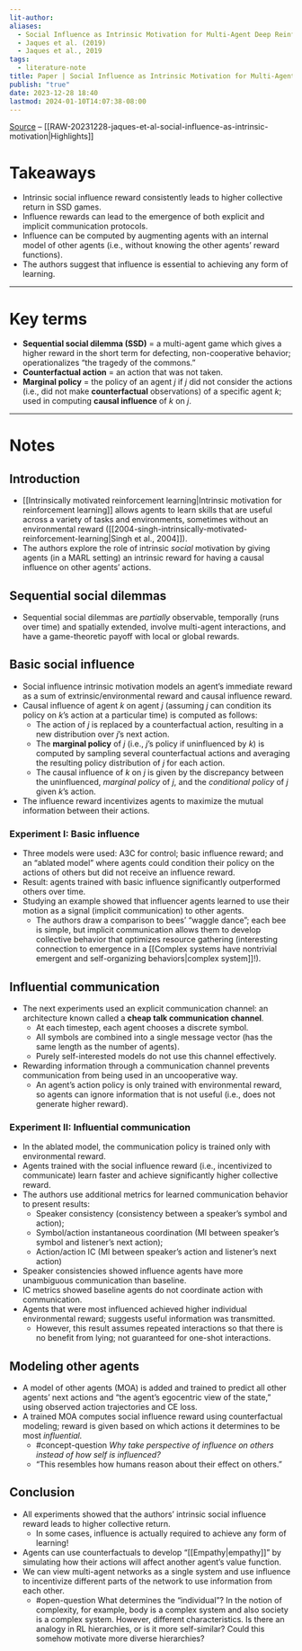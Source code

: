 ```yaml
---
lit-author: 
aliases:
  - Social Influence as Intrinsic Motivation for Multi-Agent Deep Reinforcement Learning
  - Jaques et al. (2019)
  - Jaques et al., 2019
tags:
  - literature-note
title: Paper | Social Influence as Intrinsic Motivation for Multi-Agent Deep Reinforcement Learning
publish: "true"
date: 2023-12-28 18:40
lastmod: 2024-01-10T14:07:38-08:00
---
```


[Source](https://arxiv.org/abs/1810.08647) – [[RAW-20231228-jaques-et-al-social-influence-as-intrinsic-motivation|Highlights]]
# Takeaways

- Intrinsic social influence reward consistently leads to higher collective return in SSD games.
- Influence rewards can lead to the emergence of both explicit and implicit communication protocols.
- Influence can be computed by augmenting agents with an internal model of other agents (i.e., without knowing the other agents’ reward functions).
- The authors suggest that influence is essential to achieving any form of learning.

---
# Key terms

- **Sequential social dilemma (SSD)** = a multi-agent game which gives a higher reward in the short term for defecting, non-cooperative behavior; operationalizes “the tragedy of the commons.”
- **Counterfactual action** = an action that was not taken. 
- **Marginal policy** = the policy of an agent $j$ if $j$ did not consider the actions (i.e., did not make **counterfactual** observations) of a specific agent $k$; used in computing **causal influence** of $k$ on $j$.

---
# Notes

## Introduction
- [[Intrinsically motivated reinforcement learning|Intrinsic motivation for reinforcement learning]] allows agents to learn skills that are useful across a variety of tasks and environments, sometimes without an environmental reward ([[2004-singh-intrinsically-motivated-reinforcement-learning|Singh et al., 2004]]).
- The authors explore the role of intrinsic *social* motivation by giving agents (in a MARL setting) an intrinsic reward for having a causal influence on other agents’ actions.

## Sequential social dilemmas
- Sequential social dilemmas are *partially* observable, temporally (runs over time) and spatially extended, involve multi-agent interactions, and have a game-theoretic payoff with local or global rewards.

## Basic social influence
- Social influence intrinsic motivation models an agent’s immediate reward as a sum of extrinsic/environmental reward and causal influence reward.
- Causal influence of agent $k$ on agent $j$ (assuming $j$ can condition its policy on $k$’s action at a particular time) is computed as follows:
	- The action of $j$ is replaced by a counterfactual action, resulting in a new distribution over $j$’s next action.
	- The **marginal policy** of $j$ (i.e., $j$’s policy if uninfluenced by $k$) is computed by sampling several counterfactual actions and averaging the resulting policy distribution of $j$ for each action.
	- The causal influence of $k$ on $j$ is given by the discrepancy between the uninfluenced, *marginal policy* of $j$, and the *conditional policy* of $j$ given $k$’s action.
- The influence reward incentivizes agents to maximize the mutual information between their actions.

### Experiment I: Basic influence
- Three models were used: A3C for control; basic influence reward; and an “ablated model” where agents could condition their policy on the actions of others but did not receive an influence reward.
- Result: agents trained with basic influence significantly outperformed others over time.
- Studying an example showed that influencer agents learned to use their motion as a signal (implicit communication) to other agents.
	- The authors draw a comparison to bees’ “waggle dance”; each bee is simple, but implicit communication allows them to develop collective behavior that optimizes resource gathering (interesting connection to emergence in a [[Complex systems have nontrivial emergent and self-organizing behaviors|complex system]]!).

## Influential communication
- The next experiments used an explicit communication channel: an architecture known called a **cheap talk communication channel**.
	- At each timestep, each agent chooses a discrete symbol.
	- All symbols are combined into a single message vector (has the same length as the number of agents).
	- Purely self-interested models do not use this channel effectively.
- Rewarding information through a communication channel prevents communication from being used in an uncooperative way.
	- An agent’s action policy is only trained with environmental reward, so agents can ignore information that is not useful (i.e., does not generate higher reward).

### Experiment II: Influential communication

- In the ablated model, the communication policy is trained only with environmental reward.
- Agents trained with the social influence reward (i.e., incentivized to communicate) learn faster and achieve significantly higher collective reward.
- The authors use additional metrics for learned communication behavior to present results:
	- Speaker consistency (consistency between a speaker’s symbol and action);
	- Symbol/action instantaneous coordination (MI between speaker’s symbol and listener’s next action);
	- Action/action IC (MI between speaker’s action and listener’s next action)
- Speaker consistencies showed influence agents have more unambiguous communication than baseline.
- IC metrics showed baseline agents do not coordinate action with communication.
- Agents that were most influenced achieved higher individual environmental reward; suggests useful information was transmitted.
	- However, this result assumes repeated interactions so that there is no benefit from lying; not guaranteed for one-shot interactions.
## Modeling other agents
- A model of other agents (MOA) is added and trained to predict all other agents’ next actions and “the agent’s egocentric view of the state,” using observed action trajectories and CE loss.
- A trained MOA computes social influence reward using counterfactual modeling; reward is given based on which actions it determines to be most *influential.*
	- #concept-question *Why take perspective of influence on others instead of how self is influenced?*
	- “This resembles how humans reason about their effect on others.”

## Conclusion
- All experiments showed that the authors’ intrinsic social influence reward leads to higher collective return.
	- In some cases, influence is actually required to achieve any form of learning!
- Agents can use counterfactuals to develop “[[Empathy|empathy]]” by simulating how their actions will affect another agent’s value function.
- We can view multi-agent networks as a single system and use influence to incentivize different parts of the network to use information from each other.
	- #open-question What determines the “individual”? In the notion of complexity, for example, body is a complex system and also society is a complex system. However, different characteristics. Is there an analogy in RL hierarchies, or is it more self-similar? Could this somehow motivate more diverse hierarchies?